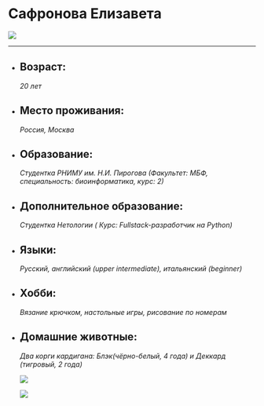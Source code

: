 # **Сафронова Елизавета** 

![](https://sun9-88.userapi.com/impf/c841239/v841239936/535d1/J6XxjoiX0PY.jpg?size=1688x1721&quality=96&sign=b442343c0f10453fcc5719ba0d147300&type=album)

_______

* ## **Возраст:**   
  _20 лет_
  
* ## **Место проживания:**
    _Россия, Москва_
* ## **Образование:** 
  _Cтудентка РНИМУ им. Н.И. Пирогова (Факультет: МБФ, специальность: биоинформатика, курс: 2)_
* ## **Дополнительное образование:**
   _Студентка Нетологии ( Курс: Fullstack-разработчик на Python)_
* ## **Языки:**
  _Русский, английский (upper intermediate), итальянский (beginner)_
* ## **Хобби:**
  _Вязание крючком, настольные игры, рисование по номерам_
* ## **Домашние животные:**
  _Два корги кардигана: Блэк(чёрно-белый, 4 года) и Деккард (тигровый, 2 года)_

  ![](https://sun9-31.userapi.com/impg/BFTrs2AjOws6RbBv1sCMsQKw3aqb55YzrPiANA/vUM8jZTjK0U.jpg?size=1280x1280&quality=95&sign=f7d050c0008d3798486f8918e860b54c&type=album)

  
  ![](images\images/photo_2022-10-26_08-56-05.jpg)
